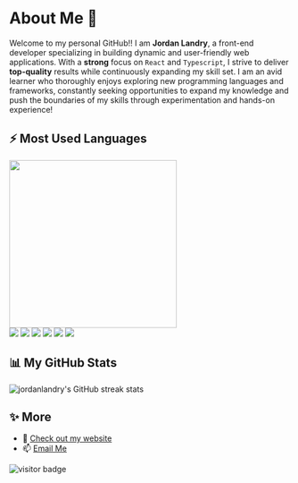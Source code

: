 # About Me 👋

Welcome to my personal GitHub!! I am **Jordan Landry**, a front-end developer specializing in building dynamic and user-friendly web applications. With a **strong** focus on `React` and `Typescript`, I strive to deliver **top-quality** results while continuously expanding my skill set. I am an avid learner who thoroughly enjoys exploring new programming languages and frameworks, constantly seeking opportunities to expand my knowledge and push the boundaries of my skills through experimentation and hands-on experience!

## ⚡ Most Used Languages

<img height="300em" src="https://github-readme-stats.vercel.app/api/top-langs/?username=jordanlandry&layout=compact&langs_count=8&hide=css,html,javascript&theme=dark" />

<div display="flex">
  <img src="https://img.shields.io/badge/React-%2320232a.svg?logo=react&logoColor=%2361DAFB" />
  <img src="https://img.shields.io/badge/React_Native-%2320232a.svg?logo=react" />
  <img src="https://img.shields.io/badge/Expo-000020?logo=expo&logoColor=fff" />
  <img src="https://img.shields.io/badge/Angular-%23DD0031.svg?logo=angular&logoColor=white" />
  <img src="https://img.shields.io/badge/Firebase-039BE5?logo=Firebase&logoColor=white" />
  <img src="https://img.shields.io/badge/MongoDB-%234ea94b.svg?logo=mongodb&logoColor=white" />
</div>

## 📊 My GitHub Stats

![jordanlandry's GitHub streak stats](https://github-readme-streak-stats.herokuapp.com/?user=jordanlandry&theme=dark&hide_border=true)

## ✨ More

- 🔗 [Check out my website](https://jordanlandry.github.io/portfolio)
- 📫 [Email Me](mailto:jordan.g.landry@gmail.com)

<img src="https://komarev.com/ghpvc/?username=jordanlandry&color=brightgreen" alt="visitor badge"/>

